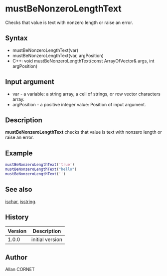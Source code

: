 

# mustBeNonzeroLengthText

Checks that value is text with nonzero length or raise an error.

## Syntax

- mustBeNonzeroLengthText(var)
- mustBeNonzeroLengthText(var, argPosition)
- C++: void mustBeNonzeroLengthText(const ArrayOfVector& args, int argPosition)

## Input argument

 - var - a variable: a string array, a cell of strings, or row vector characters array.
 - argPosition - a positive integer value: Position of input argument.

## Description


  <p><b>mustBeNonzeroLengthText</b> checks that value is text with nonzero length or raise an error.</p>


## Example

```matlab
mustBeNonzeroLengthText('true')
mustBeNonzeroLengthText("hello")
mustBeNonzeroLengthText('')
```

## See also

[ischar](../types/ischar.md), [isstring](../types/isstring.md).
## History

|Version|Description|
|------|------|
|1.0.0|initial version|


## Author

Allan CORNET



